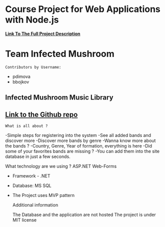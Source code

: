 # Course Project for Web Applications with Node.js

**[Link To The Full Project Description](https://github.com/TelerikAcademy/ASP.NET-Web-Forms/blob/master/Teamwork/README.md)**

# Team Infected Mushroom
 
    Contributors by Username:
* pdimova
* bbojkov

## Infected Mushroom Music Library

## [Link to the Github repo](https://github.com/bbojkov/MushroomMusicLibrary)

    What is all about ?

-Simple steps for registering into the system
-See all added bands and discover more
-Discover more bands by genre
-Wanna know more about the bands ?
-Country, Genre, Year of formation, everything is here
-Did some of your favorites bands are missing ?
-You can add them into the site database in just a few seconds.

What technology are we using ?
ASP.NET Web-Forms
- Framework - .NET
- Database: MS SQL
- The Project uses MVP pattern

    Additional information

    The Database and the application are not hosted 
    The project is under MIT license

